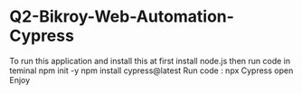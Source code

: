 # Q2-Bikroy-Web-Automation-Cypress
   To run this application and install this at first install node.js
   then run code in teminal
   npm init -y
   npm install cypress@latest
   Run code : npx Cypress open
   Enjoy
